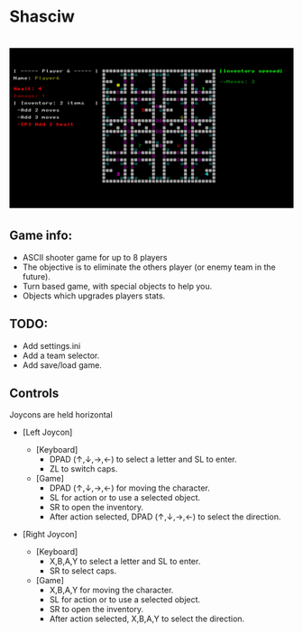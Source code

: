 Shasciw
===============
![Game](https://github.com/R1ckyman/Shasciw/blob/master/res/Shasciw_WIP_v1.7.0.jpg)
===============
## Game info:

* ASCII shooter game for up to 8 players
* The objective is to eliminate the others player (or enemy team in the future).
* Turn based game, with special objects to help you.
* Objects which upgrades players stats.

## TODO:

* Add settings.ini
* Add a team selector.
* Add save/load game.

## Controls

Joycons are held horizontal

* [Left Joycon]
  * [Keyboard]
    * DPAD (↑,↓,→,←) to select a letter and SL to enter.
    * ZL to switch caps.
  * [Game]
    * DPAD (↑,↓,→,←) for moving the character.
    * SL for action or to use a selected object.
    * SR to open the inventory.
    * After action selected, DPAD (↑,↓,→,←) to select the direction.

* [Right Joycon]
  * [Keyboard]
    * X,B,A,Y to select a letter and SL to enter.
    * SR to select caps.
  * [Game]
    * X,B,A,Y for moving the character.
    * SL for action or to use a selected object.
    * SR to open the inventory.
    * After action selected, X,B,A,Y to select the direction.